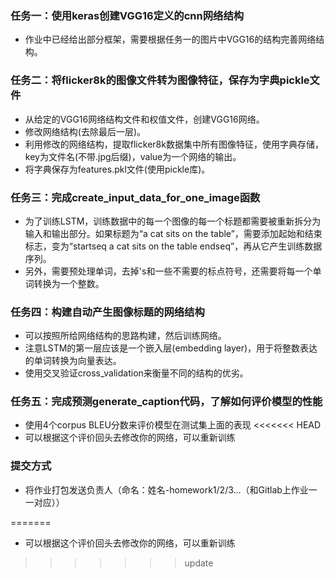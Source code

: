 ### 任务一：使用keras创建VGG16定义的cnn网络结构
* 作业中已经给出部分框架，需要根据任务一的图片中VGG16的结构完善网络结构。

### 任务二：将flicker8k的图像文件转为图像特征，保存为字典pickle文件
* 从给定的VGG16网络结构文件和权值文件，创建VGG16网络。
* 修改网络结构(去除最后一层)。
* 利用修改的网络结构，提取flicker8k数据集中所有图像特征，使用字典存储，key为文件名(不带.jpg后缀)，value为一个网络的输出。
* 将字典保存为features.pkl文件(使用pickle库)。

### 任务三：完成create_input_data_for_one_image函数
* 为了训练LSTM，训练数据中的每一个图像的每一个标题都需要被重新拆分为输入和输出部分。如果标题为“a cat sits on the table”，需要添加起始和结束标志，变为“startseq a cat sits on the table endseq”，再从它产生训练数据序列。
* 另外，需要预处理单词，去掉's和一些不需要的标点符号，还需要将每一个单词转换为一个整数。

### 任务四：构建自动产生图像标题的网络结构
* 可以按照所给网络结构的思路构建，然后训练网络。
* 注意LSTM的第一层应该是一个嵌入层(embedding layer)，用于将整数表达的单词转换为向量表达。
* 使用交叉验证cross_validation来衡量不同的结构的优劣。

### 任务五：完成预测generate_caption代码，了解如何评价模型的性能
* 使用4个corpus BLEU分数来评价模型在测试集上面的表现
<<<<<<< HEAD
* 可以根据这个评价回头去修改你的网络，可以重新训练

### 提交方式
* 将作业打包发送负责人（命名：姓名-homework1/2/3...（和Gitlab上作业一 一对应））


=======
* 可以根据这个评价回头去修改你的网络，可以重新训练
>>>>>>> update
